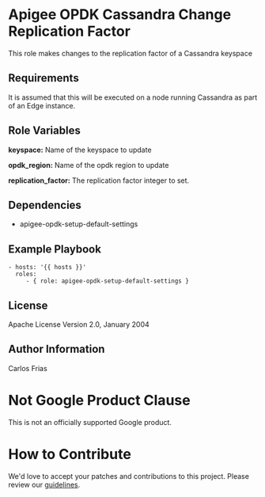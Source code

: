 Apigee OPDK Cassandra Change Replication Factor
===============================================

This role makes changes to the replication factor 
of a Cassandra keyspace

Requirements
------------

It is assumed that this will be executed on a node running
Cassandra as part of an Edge instance. 

Role Variables
--------------

**keyspace:** Name of the keyspace to update

**opdk_region:** Name of the opdk region to update

**replication_factor:** The replication factor integer to set.
 

Dependencies
------------

- apigee-opdk-setup-default-settings


Example Playbook
----------------

    - hosts: '{{ hosts }}'
      roles:
         - { role: apigee-opdk-setup-default-settings }

License
-------

Apache License Version 2.0, January 2004

Author Information
------------------

Carlos Frias
<!-- BEGIN Google Required Disclaimer -->

# Not Google Product Clause

This is not an officially supported Google product.
<!-- END Google Required Disclaimer -->
<!-- BEGIN Google How To Contribute -->
# How to Contribute

We'd love to accept your patches and contributions to this project. Please review our [guidelines](CONTRIBUTING.md).
<!-- END Google How To Contribute -->